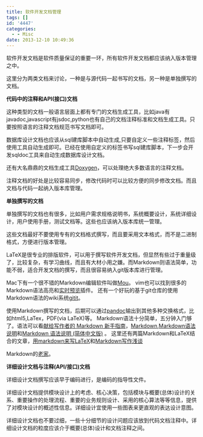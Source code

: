 ```yaml
---
title: 软件开发文档管理
tags: []
id: '4447'
categories:
  - - Misc
date: 2013-12-10 10:49:36
---
```


软件开发文档是软件质量保证的重要一环，所有软件开发文档都应该纳入版本管理之中。
<!-- more -->
这里分为两类文档来讨论，一种是与源代码一起书写的文档，另一种是单独撰写的文档。

**代码中的注释和API(接口)文档**

这种类型的文档一般语言层面上都有专门的文档生成工具，比如java有javadoc,javascript有jsdoc,python也有自己的文档注释标准和文档生成工具。只要按照语言的注释文档规范书写文档即可。

数据库设计文档也应该从sql建库脚本中自动生成,只要自定义一些注释标签，然后使用工具自动生成即可。已经在使用自定义的标签书写sql建库脚本，下一步会开发sqldoc工具来自动生成数据库设计文档。

还有大名鼎鼎的文档生成工具[Doxygen](http://www.doxygen.org/)，可以处理绝大多数语言的注释文档。

注释文档的好处是比较容易同步，修改代码时可以比较方便的同步修改文档。而且文档与代码一起纳入版本库管理。

**单独撰写的文档**

单独撰写的文档也有很多，比如用户需求规格说明书，系统概要设计，系统详细设计，用户使用手册，测试文档等。这些也应该纳入版本库统一管理。

这些文档最好不要使用专有的文档格式撰写，而且要采用文本格式，而不是二进制格式，方便进行版本管理。

LaTeX是很专业的排版软件，可以用于撰写软件开发文档，但显然有些过于重量级了，比较复杂，有学习曲线，而且有大材小用之嫌。而Markdown则语法简单，功能不弱，适合开发文档的撰写，而且很容易纳入git版本库进行管理。

Mac下有一个很不错的Markdown编辑软件叫做[Mou](http://mouapp.com/)。
vim也可以找到很多的Markdown语法高亮和[实时预览](http://howiefh.github.io/2013/05/16/vim-markdown-preview/)插件。
还有一个好玩的基于git仓库的使用Markdown语法的wiki系统[gitit](http://gitit.net/)。

使用Markdown撰写的文档，后期可以通过[pandoc](http://johnmacfarlane.net/pandoc/)输出到其他多种交换格式，比如html5,LaTex，PDF(via LaTeX)等。
Markdown语法十分简单，五分钟入门够了。语法可以看[献给写作者的 Markdown 新手指南](http://jianshu.io/p/q81RER)，[Markdown](http://zh.wikipedia.org/wiki/Markdown),[Markdown语法说明](http://markdown.tw/)和[Markdown 语法说明 (简体中文版)](http://wowubuntu.com/markdown/) 。
这里还有两篇Markdown和LaTeX结合的文章，[用markdown来写LaTeX](http://blog.yesmryang.net/markdown-latex/)和[Markdown写作浅谈](http://jianshu.io/p/PpDNMG)

Markdown的[老家](http://daringfireball.net/projects/markdown/)。

**详细设计文档与注释(API/接口)文档**

详细设计文档撰写应该早于编码进行，是编码的指导性文件。

详细设计文档提供模块设计上的考虑、核心决策，包括模块与概要(总体)设计的关系、重要操作的处理流程、重要的业务规则设计、采用的核心算法等等信息，提供了对模块设计的概述性信息。详细设计宜使用一些图表来更直观的表达设计意图。

详细设计文档也不要过细，一些十分细节的设计问题应该放到代码文档注释中。详细设计文档的粒度应该介于概要(总体)设计和文档注释之间。